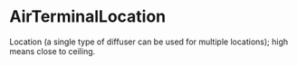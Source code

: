 AirTerminalLocation
===================

Location (a single type of diffuser can be used for multiple locations); high means close to ceiling.

